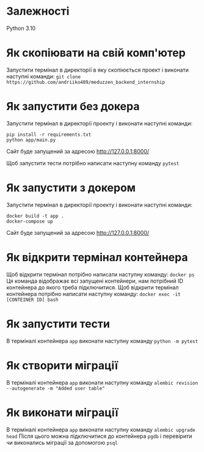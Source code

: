 # Залежності
Python 3.10
# Як скопіювати на свій комп'ютер
Запустити термінал в директорії в яку скопіюється проект і виконати наступні команди:
`git clone https://github.com/andriiko489/meduzzen_backend_internship`
# Як запустити без докера
Запустити термінал в директорії проекту і виконати наступні команди:
```
pip install -r requirements.txt
python app/main.py
```
Сайт буде запущений за адресою http://127.0.0.1:8000/

Щоб запустити тести потрібно написати наступну команду
`pytest`
# Як запустити з докером
Запустити термінал в директорії проекту і виконати наступні команди:
```
docker build -t app .
docker-compose up
```
Сайт буде запущений за адресою http://127.0.0.1:8000/
# Як відкрити термінал контейнера
Щоб відкрити термінал потрібно написати наступну команду:
`docker ps`
Ця команда відображає всі запущені контейнери, нам потрібний ID контейнера до якого треба підключитися.
Щоб відкрити термінал контейнера потрібно написати наступну команду:
`docker exec -it [CONTEINER ID] bash`
# Як запустити тести
В терміналі контейнера `app` виконати наступну команду
`python -m pytest`
# Як створити міграції
В терміналі контейнера `app` виконати наступну команду
`alembic revision --autogenerate -m "Added user table"`
# Як виконати міграції
В терміналі контейнера `app` виконати наступну команду
`alembic upgrade head`
Після цього можна підключитися до контейнера `pgdb` і перевірити чи виконались міграції за допомогою `psql`

